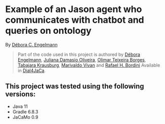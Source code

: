 # Example of an Jason agent who communicates with chatbot and queries on ontology

By [Débora C. Engelmann](https://github.com/DeboraEngelmann)


> Part of the code used in this project is authored by [Débora Engelmann](https://github.com/DeboraEngelmann), 
[Juliana Damasio Oliveira](https://github.com/julianadamasio), 
[Olimar Teixeira Borges](https://github.com/olimarborges), 
[Tabajara Krausburg](https://github.com/TabajaraKrausburg), 
[Marivaldo Vivan](https://github.com/Vivannaboa)  and
[Rafael H. Bordini](https://github.com/rbordini) Available in [Dial4JaCa](https://github.com/smart-pucrs/Dial4JaCa).

## This project was tested using the following versions:

- Java 11
- Gradle 6.8.3
- JaCaMo  0.9

